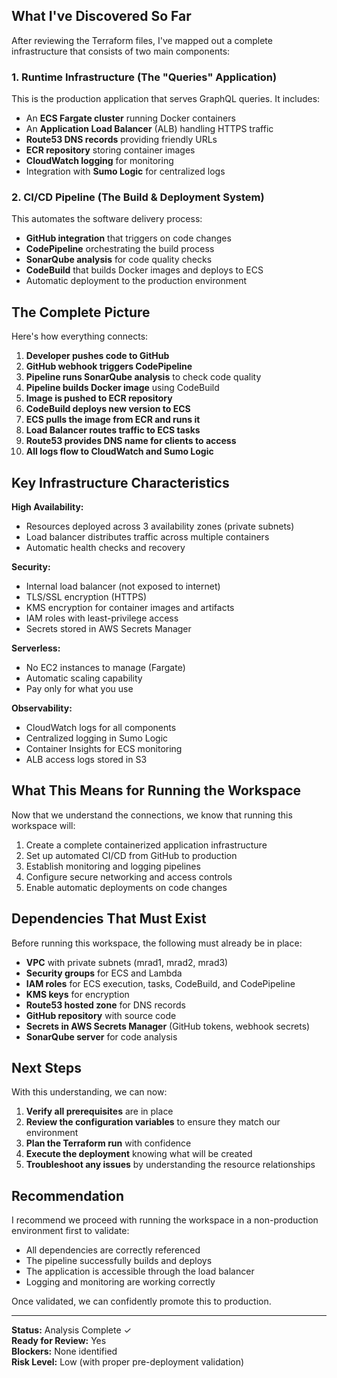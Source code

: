## What I've Discovered So Far

After reviewing the Terraform files, I've mapped out a complete infrastructure that consists of two main components:

### 1. **Runtime Infrastructure** (The "Queries" Application)
This is the production application that serves GraphQL queries. It includes:
- An **ECS Fargate cluster** running Docker containers
- An **Application Load Balancer** (ALB) handling HTTPS traffic
- **Route53 DNS records** providing friendly URLs
- **ECR repository** storing container images
- **CloudWatch logging** for monitoring
- Integration with **Sumo Logic** for centralized logs

### 2. **CI/CD Pipeline** (The Build & Deployment System)
This automates the software delivery process:
- **GitHub integration** that triggers on code changes
- **CodePipeline** orchestrating the build process
- **SonarQube analysis** for code quality checks
- **CodeBuild** that builds Docker images and deploys to ECS
- Automatic deployment to the production environment

## The Complete Picture

Here's how everything connects:

1. **Developer pushes code to GitHub**
2. **GitHub webhook triggers CodePipeline**
3. **Pipeline runs SonarQube analysis** to check code quality
4. **Pipeline builds Docker image** using CodeBuild
5. **Image is pushed to ECR repository**
6. **CodeBuild deploys new version to ECS**
7. **ECS pulls the image from ECR and runs it**
8. **Load Balancer routes traffic to ECS tasks**
9. **Route53 provides DNS name for clients to access**
10. **All logs flow to CloudWatch and Sumo Logic**

## Key Infrastructure Characteristics

**High Availability:**
- Resources deployed across 3 availability zones (private subnets)
- Load balancer distributes traffic across multiple containers
- Automatic health checks and recovery

**Security:**
- Internal load balancer (not exposed to internet)
- TLS/SSL encryption (HTTPS)
- KMS encryption for container images and artifacts
- IAM roles with least-privilege access
- Secrets stored in AWS Secrets Manager

**Serverless:**
- No EC2 instances to manage (Fargate)
- Automatic scaling capability
- Pay only for what you use

**Observability:**
- CloudWatch logs for all components
- Centralized logging in Sumo Logic
- Container Insights for ECS monitoring
- ALB access logs stored in S3

## What This Means for Running the Workspace

Now that we understand the connections, we know that running this workspace will:
1. Create a complete containerized application infrastructure
2. Set up automated CI/CD from GitHub to production
3. Establish monitoring and logging pipelines
4. Configure secure networking and access controls
5. Enable automatic deployments on code changes

## Dependencies That Must Exist

Before running this workspace, the following must already be in place:
- **VPC** with private subnets (mrad1, mrad2, mrad3)
- **Security groups** for ECS and Lambda
- **IAM roles** for ECS execution, tasks, CodeBuild, and CodePipeline
- **KMS keys** for encryption
- **Route53 hosted zone** for DNS records
- **GitHub repository** with source code
- **Secrets in AWS Secrets Manager** (GitHub tokens, webhook secrets)
- **SonarQube server** for code analysis

## Next Steps

With this understanding, we can now:
1. **Verify all prerequisites** are in place
2. **Review the configuration variables** to ensure they match our environment
3. **Plan the Terraform run** with confidence
4. **Execute the deployment** knowing what will be created
5. **Troubleshoot any issues** by understanding the resource relationships

## Recommendation

I recommend we proceed with running the workspace in a non-production environment first to validate:
- All dependencies are correctly referenced
- The pipeline successfully builds and deploys
- The application is accessible through the load balancer
- Logging and monitoring are working correctly

Once validated, we can confidently promote this to production.

---

**Status:** Analysis Complete ✓  
**Ready for Review:** Yes  
**Blockers:** None identified  
**Risk Level:** Low (with proper pre-deployment validation)

